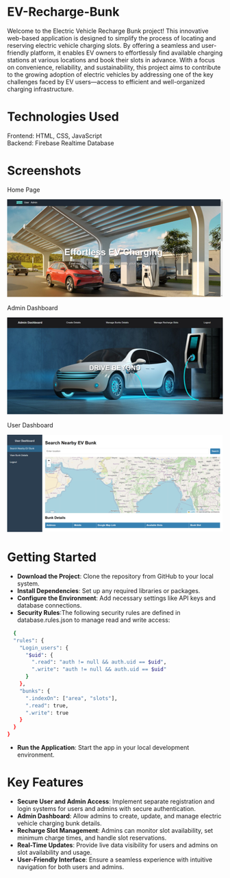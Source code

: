 # EV-Recharge-Bunk
Welcome to the Electric Vehicle Recharge Bunk project! This innovative web-based application is designed to simplify the process of locating and reserving electric vehicle charging slots. By offering a seamless and user-friendly platform, it enables EV owners to effortlessly find available charging stations at various locations and book their slots in advance. With a focus on convenience, reliability, and sustainability, this project aims to contribute to the growing adoption of electric vehicles by addressing one of the key challenges faced by EV users—access to efficient and well-organized charging infrastructure.

# Technologies Used
Frontend: HTML, CSS, JavaScript<br>
Backend: Firebase Realtime Database
# Screenshots
Home Page

![image alt](https://github.com/manisha-1112/EV-Recharge-Bunk/blob/main/homepage.png?raw=true)

Admin Dashboard

![image alt](https://github.com/manisha-1112/EV-Recharge-Bunk/blob/main/admin_dashboard.png?raw=true)

User Dashboard

![image alt](https://github.com/manisha-1112/EV-Recharge-Bunk/blob/main/user_dashboard.png?raw=true)


# Getting Started
- **Download the Project**: Clone the repository from GitHub to your local system.<br> 
- **Install Dependencies**: Set up any required libraries or packages.<br>
- **Configure the Environment**: Add necessary settings like API keys and database connections.<br>
- **Security Rules**:The following security rules are defined in database.rules.json to manage read and write access:
``` bash
  {
  "rules": {
    "Login_users": {
      "$uid": {
        ".read": "auth != null && auth.uid == $uid",
        ".write": "auth != null && auth.uid == $uid"
      }
    },
    "bunks": {
      ".indexOn": ["area", "slots"],
      ".read": true,
      ".write": true
    }
  }
}
```
- **Run the Application**: Start the app in your local development environment.  
# Key Features
- **Secure User and Admin Access**: Implement separate registration and login systems for users and admins with secure authentication.<br>
- **Admin Dashboard**: Allow admins to create, update, and manage electric vehicle charging bunk details.<br>
- **Recharge Slot Management**: Admins can monitor slot availability, set minimum charge times, and handle slot reservations.<br>
- **Real-Time Updates**: Provide live data visibility for users and admins on slot availability and usage.<br>
- **User-Friendly Interface**: Ensure a seamless experience with intuitive navigation for both users and admins.
